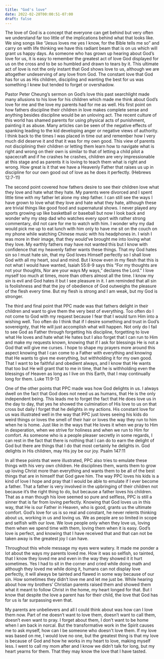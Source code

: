 ```yaml
---
title: "God's love"
date: 2022-02-28T00:00:51-07:00
draft: false
---
```


The love of God is a concept that everyone can get behind but very often we understand far too little of the implications behind what that looks like. We sing songs like “Jesus loves me yes I know, for the Bible tells me so” and carry on with life thinking we have this radiant beam that is on us which will grant us happy days. As someone who has grown up hearing about God’s love for us, it is easy to remember the greatest act of love God displayed for us on the cross and to be so humbled and drawn to tears by it. This ultimate act of love is not the only instant that God shows love to us, although we are altogether undeserving of any love from God. The constant love that God has for us as His children, discipling and wanting the best for us was something I knew but tended to forget or overshadow.

Pastor Peter Cheung’s sermon on God’s love this past searchlight made many allusions to his love for his children which made me think about God’s love for me and the love my parents had for me as well. His first point on how fathers discipline their children in love makes complete sense and anything besides discipline would be an unloving act. The recent culture of this world has shamed parents for using physical acts of punishment, painting it as abuse. Many articles can be seen of the negative effects of spanking leading to the kid developing anger or negative views of authority. 
I think back to the times I was placed in time out and remember how I very much did deserve it and that it was for my own good. This view of parents not disciplining their children or letting them learn how to navigate what is right and wrong on their own is similar to that of letting a child pilot a spacecraft and if he crashes he crashes, children are very impressionable at this stage and as parents it is loving to teach them what is right and wrong. How great is it that we have a Heavenly Father that raises us up in discipline for our own good out of love as he does it perfectly. (Hebrews 12:7-11)

The second point covered how fathers desire to see their children love what they love and hate what they hate. My parents were divorced and I spent little time with my father let alone my step father. I can still see the ways I have grown to love what they love and hate what they hate, although these are trivial things like good food and supernatural shows. I never played any sports growing up like basketball or baseball but now I look back and wonder why my step dad who watches every sport with rather strong commentary, did not care for me to watch with him. I wonder why my dad would pick me up to eat lunch with him only to have me sit on the couch on my phone while watching Chinese music with his headphones in. I wish I was more in their image, that they would’ve brought me into loving what they love. My earthly fathers may have not wanted this but I know with confidence that my heavenly father wants these things. 
That my God hates sin so I must hate sin, that my God loves Himself perfectly so I shall love God with all my heart, soul and mind. But I know even in my flesh that this is not what I would have wanted, Isaiah 55:8-9 says this “For my thoughts are not your thoughts, Nor are your ways My ways,” declares the Lord.” I love myself too much at times, more than others almost all the time. I know my sin is evil and God hates it but I see pleasure in it. I am reminded that all sin is foolishness and that the joy of obedience of God outweighs the pleasure of the flesh every time. But my flesh is strong and I am weak, but my God is stronger. 

The third and final point that PPC made was that fathers delight in their children and want to give them the very best of everything. Too often do I not come to God with my request because I fear that I would turn Him into a wishing well. Too often do I think that if I desire something and trust in God’s sovereignty, that He will just accomplish what will happen. Not only do I fail to see God as Father through forgetting his discipline, forgetting to love what He loves and hate what He hates but I also forget that I can run to Him and make my requests known, knowing that if I ask for blessings He is not a God that will give me curses. I hope to shape my prayers more around this aspect knowing that I can come to a Father with everything and knowing that He wants to give me everything, but withholding it for my own good. That I want to be faithful and obedient always, and I know that He wants that too but He will grant that to me in time, that he is withholding even the blessings of Heaven as long as I live on this Earth, that I may continually long for them. Luke 11:9-13

One of the other points that PPC made was how God delights in us. I always dwell on the fact that God does not need us as humans, that He is the only independent being. This leads me to forget the fact that He does love us in the day to day, that yes he showed the culmination of His love to us on that cross but daily I forget that he delights in my actions. His constant love for us was illustrated well in the way that PPC just loves seeing his kids do weird things or loves the smell of their hair or loves the way they run to him when he is home. Just like in the ways that He loves it when we pray to Him in desperation, when we strive for holiness and when we run to Him for comfort. As someone who is a people pleaser secretly in some regards, I can rest in the fact that there is nothing that I can do to earn the delight of God but there are things that I do that most certainly he delights in. God delights in His children, may His joy be our joy. Psalm 147:11

In all these points that were illustrated, PPC also tries to emulate these things with his very own children. He disciplines them, wants them to grow up loving Christ more than everything and wants them to be all of the best things that are in himself that God gave him. The way PPC loves his kids is a kind of love I hope and pray that I would be able to emulate if I ever become a father. That a father is very involved in the upbringing of their children not because it’s the right thing to do, but because a father loves his children. That as a man though his love seemed so pure and selfless, PPC is still a sinner that is far from loving perfectly. Knowing that God loves us in this way, that He is our Father in Heaven, who is good, grants us the ultimate comfort. God’s love for us is so real and constant, he never relents thinking about us, working in us and loving us. We as people are so limited in scope and selfish with our love. We love people only when they love us, loving them when we spend time with them, loving them when it is easy. God’s love is perfect, and knowing that I have received that and that can not be taken away is the greatest joy I can have. 

Throughout this whole message my eyes were watery. It made me ponder a lot about the ways my parents loved me. How it was so selfish, so tainted, that I know they loved me and even in the way they showed it it hurt sometimes. Yes I had to sit in the corner and cried while doing math and although they loved me while doing it, humans can not display love perfectly, it will always be tainted and flawed in some way because of our sin. How sometimes they didn’t love me and let me just be. While hearing about how my brothers’ Christian parents raised them and showed them what it meant to follow Christ in the home, my heart longed for that. But I know that despite the love a parent has for their child, the love that God has for us is far surpassing even that.

My parents are unbelievers and all I could think about was how can I love them now. Part of me doesn’t want to love them, doesn’t want to call them, doesn’t even want to pray. I forget about them, I don’t want to be home when I am back in norcal. But the transformative work in the Spirit causes me to ask myself, how can I be someone who doesn't love them. If my love was based on me, I would love no one, but the greatest thing is that my love is because of God and how he works in my heart to love, making myself less. I went to call my mom after and I know we didn’t talk for long, but my heart yearns for them. That they may know the love that I have tasted.
